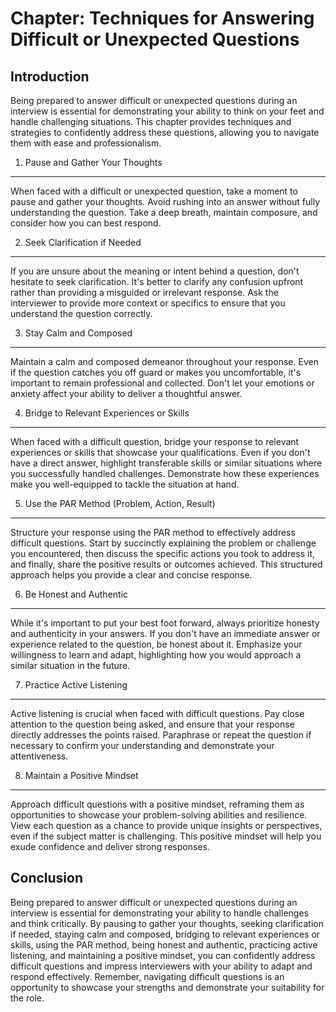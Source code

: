 Chapter: Techniques for Answering Difficult or Unexpected Questions
===================================================================

Introduction
------------

Being prepared to answer difficult or unexpected questions during an interview is essential for demonstrating your ability to think on your feet and handle challenging situations. This chapter provides techniques and strategies to confidently address these questions, allowing you to navigate them with ease and professionalism.

1. Pause and Gather Your Thoughts
---------------------------------

When faced with a difficult or unexpected question, take a moment to pause and gather your thoughts. Avoid rushing into an answer without fully understanding the question. Take a deep breath, maintain composure, and consider how you can best respond.

2. Seek Clarification if Needed
-------------------------------

If you are unsure about the meaning or intent behind a question, don't hesitate to seek clarification. It's better to clarify any confusion upfront rather than providing a misguided or irrelevant response. Ask the interviewer to provide more context or specifics to ensure that you understand the question correctly.

3. Stay Calm and Composed
-------------------------

Maintain a calm and composed demeanor throughout your response. Even if the question catches you off guard or makes you uncomfortable, it's important to remain professional and collected. Don't let your emotions or anxiety affect your ability to deliver a thoughtful answer.

4. Bridge to Relevant Experiences or Skills
-------------------------------------------

When faced with a difficult question, bridge your response to relevant experiences or skills that showcase your qualifications. Even if you don't have a direct answer, highlight transferable skills or similar situations where you successfully handled challenges. Demonstrate how these experiences make you well-equipped to tackle the situation at hand.

5. Use the PAR Method (Problem, Action, Result)
-----------------------------------------------

Structure your response using the PAR method to effectively address difficult questions. Start by succinctly explaining the problem or challenge you encountered, then discuss the specific actions you took to address it, and finally, share the positive results or outcomes achieved. This structured approach helps you provide a clear and concise response.

6. Be Honest and Authentic
--------------------------

While it's important to put your best foot forward, always prioritize honesty and authenticity in your answers. If you don't have an immediate answer or experience related to the question, be honest about it. Emphasize your willingness to learn and adapt, highlighting how you would approach a similar situation in the future.

7. Practice Active Listening
----------------------------

Active listening is crucial when faced with difficult questions. Pay close attention to the question being asked, and ensure that your response directly addresses the points raised. Paraphrase or repeat the question if necessary to confirm your understanding and demonstrate your attentiveness.

8. Maintain a Positive Mindset
------------------------------

Approach difficult questions with a positive mindset, reframing them as opportunities to showcase your problem-solving abilities and resilience. View each question as a chance to provide unique insights or perspectives, even if the subject matter is challenging. This positive mindset will help you exude confidence and deliver strong responses.

Conclusion
----------

Being prepared to answer difficult or unexpected questions during an interview is essential for demonstrating your ability to handle challenges and think critically. By pausing to gather your thoughts, seeking clarification if needed, staying calm and composed, bridging to relevant experiences or skills, using the PAR method, being honest and authentic, practicing active listening, and maintaining a positive mindset, you can confidently address difficult questions and impress interviewers with your ability to adapt and respond effectively. Remember, navigating difficult questions is an opportunity to showcase your strengths and demonstrate your suitability for the role.
